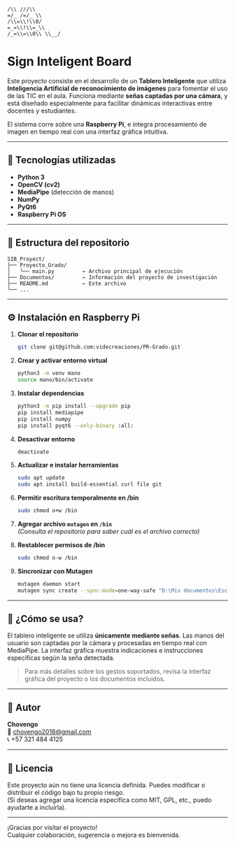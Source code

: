 
```
/\\ ///\\
=/_ /=/_ \\ 
/\\=\\!\\0/ 
=_=\\!\\=_\\ 
/_=\\=\\0\\ \\__/
```



# Sign Inteligent Board

Este proyecto consiste en el desarrollo de un **Tablero Inteligente** que utiliza **Inteligencia Artificial de reconocimiento de imágenes** para fomentar el uso de las TIC en el aula. Funciona mediante **señas captadas por una cámara**, y está diseñado especialmente para facilitar dinámicas interactivas entre docentes y estudiantes.

El sistema corre sobre una **Raspberry Pi**, e integra procesamiento de imagen en tiempo real con una interfaz gráfica intuitiva.

---

## 🚀 Tecnologías utilizadas

- **Python 3**
- **OpenCV (cv2)**
- **MediaPipe** (detección de manos)
- **NumPy**
- **PyQt6**
- **Raspberry Pi OS**

---

## 📁 Estructura del repositorio

```
SIB_Proyect/
├── Proyecto_Grado/
│   └── main.py         ← Archivo principal de ejecución
├── Documentos/         ← Información del proyecto de investigación
├── README.md           ← Este archivo
└── ...
```

---

## ⚙️ Instalación en Raspberry Pi

1. **Clonar el repositorio**
   ```bash
   git clone git@github.com:videcreaciones/PR-Grado.git
   ```

2. **Crear y activar entorno virtual**
   ```bash
   python3 -m venv mano
   source mano/bin/activate
   ```

3. **Instalar dependencias**
   ```bash
   python3 -m pip install --upgrade pip
   pip install mediapipe
   pip install numpy
   pip install pyqt6 --only-binary :all:
   ```

4. **Desactivar entorno**
   ```bash
   deactivate
   ```

5. **Actualizar e instalar herramientas**
   ```bash
   sudo apt update
   sudo apt install build-essential curl file git
   ```

6. **Permitir escritura temporalmente en /bin**
   ```bash
   sudo chmod o+w /bin
   ```

7. **Agregar archivo `mutagen` en `/bin`**  
   *(Consulta el repositorio para saber cuál es el archivo correcto)*

8. **Restablecer permisos de /bin**
   ```bash
   sudo chmod o-w /bin
   ```

9. **Sincronizar con Mutagen**
   ```bash
   mutagen daemon start
   mutagen sync create --sync-mode=one-way-safe "D:\Mis documentos\Escritorio\Proyectos\PR-Grado\Proyecto_Grado" vyc@raspberrypi.local:/home/vyc/PR-Grado/Proyecto_Grado
   ```

---

## 🧠 ¿Cómo se usa?

El tablero inteligente se utiliza **únicamente mediante señas**. Las manos del usuario son captadas por la cámara y procesadas en tiempo real con MediaPipe. La interfaz gráfica muestra indicaciones e instrucciones específicas según la seña detectada.

> Para más detalles sobre los gestos soportados, revisa la interfaz gráfica del proyecto o los documentos incluidos.

---

## 🤝 Autor

**Chovengo**  
📧 chovengo2018@gmail.com  
📞 +57 321 484 4125

---

## 📜 Licencia

Este proyecto aún no tiene una licencia definida. Puedes modificar o distribuir el código bajo tu propio riesgo.  
(Si deseas agregar una licencia específica como MIT, GPL, etc., puedo ayudarte a incluirla).

---

¡Gracias por visitar el proyecto!  
Cualquier colaboración, sugerencia o mejora es bienvenida.
